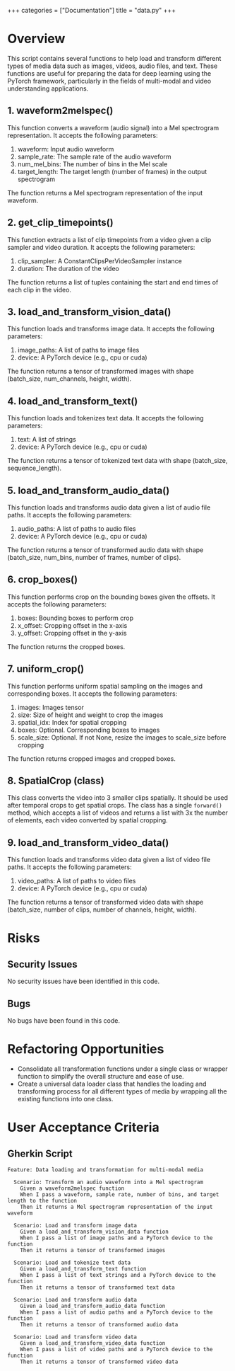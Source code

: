 +++
categories = ["Documentation"]
title = "data.py"
+++

# Overview

This script contains several functions to help load and transform different types of media data such as images, videos, audio files, and text. These functions are useful for preparing the data for deep learning using the PyTorch framework, particularly in the fields of multi-modal and video understanding applications.

## 1. waveform2melspec()

This function converts a waveform (audio signal) into a Mel spectrogram representation. It accepts the following parameters:

1. waveform: Input audio waveform
2. sample_rate: The sample rate of the audio waveform
3. num_mel_bins: The number of bins in the Mel scale
4. target_length: The target length (number of frames) in the output spectrogram

The function returns a Mel spectrogram representation of the input waveform.

## 2. get_clip_timepoints()

This function extracts a list of clip timepoints from a video given a clip sampler and video duration. It accepts the following parameters:

1. clip_sampler: A ConstantClipsPerVideoSampler instance
2. duration: The duration of the video

The function returns a list of tuples containing the start and end times of each clip in the video.

## 3. load_and_transform_vision_data()

This function loads and transforms image data. It accepts the following parameters:

1. image_paths: A list of paths to image files
2. device: A PyTorch device (e.g., cpu or cuda)

The function returns a tensor of transformed images with shape (batch_size, num_channels, height, width).

## 4. load_and_transform_text()

This function loads and tokenizes text data. It accepts the following parameters:

1. text: A list of strings
2. device: A PyTorch device (e.g., cpu or cuda)

The function returns a tensor of tokenized text data with shape (batch_size, sequence_length).

## 5. load_and_transform_audio_data()

This function loads and transforms audio data given a list of audio file paths. It accepts the following parameters:

1. audio_paths: A list of paths to audio files
2. device: A PyTorch device (e.g., cpu or cuda)

The function returns a tensor of transformed audio data with shape (batch_size, num_bins, number of frames, number of clips).

## 6. crop_boxes()

This function performs crop on the bounding boxes given the offsets. It accepts the following parameters:

1. boxes: Bounding boxes to perform crop
2. x_offset: Cropping offset in the x-axis
3. y_offset: Cropping offset in the y-axis

The function returns the cropped boxes.

## 7. uniform_crop()

This function performs uniform spatial sampling on the images and corresponding boxes. It accepts the following parameters:

1. images: Images tensor
2. size: Size of height and weight to crop the images
3. spatial_idx: Index for spatial cropping
4. boxes: Optional. Corresponding boxes to images
5. scale_size: Optional. If not None, resize the images to scale_size before cropping

The function returns cropped images and cropped boxes.

## 8. SpatialCrop (class)

This class converts the video into 3 smaller clips spatially. It should be used after temporal crops to get spatial crops. The class has a single `forward()` method, which accepts a list of videos and returns a list with 3x the number of elements, each video converted by spatial cropping.

## 9. load_and_transform_video_data()

This function loads and transforms video data given a list of video file paths. It accepts the following parameters:

1. video_paths: A list of paths to video files
2. device: A PyTorch device (e.g., cpu or cuda)

The function returns a tensor of transformed video data with shape (batch_size, number of clips, number of channels, height, width).

# Risks

## Security Issues

No security issues have been identified in this code.

## Bugs

No bugs have been found in this code.

# Refactoring Opportunities

- Consolidate all transformation functions under a single class or wrapper function to simplify the overall structure and ease of use.
- Create a universal data loader class that handles the loading and transforming process for all different types of media by wrapping all the existing functions into one class.

# User Acceptance Criteria

## Gherkin Script

```gherkin
Feature: Data loading and transformation for multi-modal media

  Scenario: Transform an audio waveform into a Mel spectrogram
    Given a waveform2melspec function
    When I pass a waveform, sample rate, number of bins, and target length to the function
    Then it returns a Mel spectrogram representation of the input waveform

  Scenario: Load and transform image data
    Given a load_and_transform_vision_data function
    When I pass a list of image paths and a PyTorch device to the function
    Then it returns a tensor of transformed images

  Scenario: Load and tokenize text data
    Given a load_and_transform_text function
    When I pass a list of text strings and a PyTorch device to the function
    Then it returns a tensor of transformed text data

  Scenario: Load and transform audio data
    Given a load_and_transform_audio_data function
    When I pass a list of audio paths and a PyTorch device to the function
    Then it returns a tensor of transformed audio data
  
  Scenario: Load and transform video data
    Given a load_and_transform_video_data function
    When I pass a list of video paths and a PyTorch device to the function
    Then it returns a tensor of transformed video data
```
